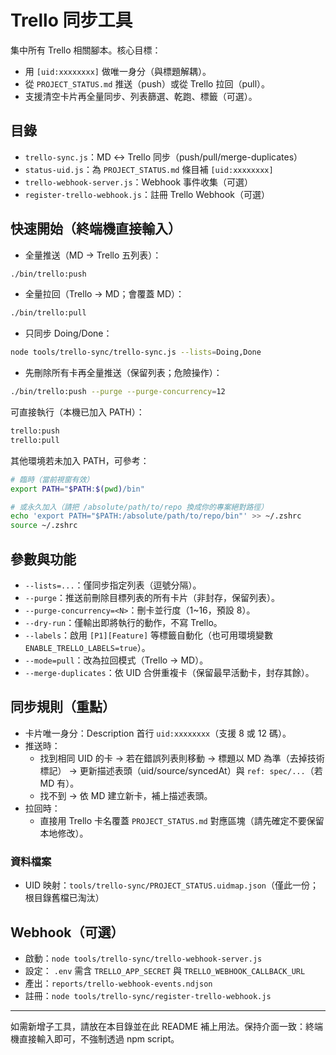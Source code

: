 # Trello 同步工具

集中所有 Trello 相關腳本。核心目標：
- 用 `[uid:xxxxxxxx]` 做唯一身分（與標題解耦）。
- 從 `PROJECT_STATUS.md` 推送（push）或從 Trello 拉回（pull）。
- 支援清空卡片再全量同步、列表篩選、乾跑、標籤（可選）。

## 目錄

- `trello-sync.js`：MD ↔ Trello 同步（push/pull/merge-duplicates）
- `status-uid.js`：為 `PROJECT_STATUS.md` 條目補 `[uid:xxxxxxxx]`
- `trello-webhook-server.js`：Webhook 事件收集（可選）
- `register-trello-webhook.js`：註冊 Trello Webhook（可選）

## 快速開始（終端機直接輸入）

- 全量推送（MD → Trello 五列表）：
```bash
./bin/trello:push
```

- 全量拉回（Trello → MD；會覆蓋 MD）：
```bash
./bin/trello:pull
```

- 只同步 Doing/Done：
```bash
node tools/trello-sync/trello-sync.js --lists=Doing,Done
```

- 先刪除所有卡再全量推送（保留列表；危險操作）：
```bash
./bin/trello:push --purge --purge-concurrency=12
```

可直接執行（本機已加入 PATH）：
```bash
trello:push
trello:pull
```

其他環境若未加入 PATH，可參考：
```bash
# 臨時（當前視窗有效）
export PATH="$PATH:$(pwd)/bin"

# 或永久加入（請把 /absolute/path/to/repo 換成你的專案絕對路徑）
echo 'export PATH="$PATH:/absolute/path/to/repo/bin"' >> ~/.zshrc
source ~/.zshrc
```

## 參數與功能

- `--lists=...`：僅同步指定列表（逗號分隔）。
- `--purge`：推送前刪除目標列表的所有卡片（非封存，保留列表）。
- `--purge-concurrency=<N>`：刪卡並行度（1~16，預設 8）。
- `--dry-run`：僅輸出即將執行的動作，不寫 Trello。
- `--labels`：啟用 `[P1][Feature]` 等標籤自動化（也可用環境變數 `ENABLE_TRELLO_LABELS=true`）。
- `--mode=pull`：改為拉回模式（Trello → MD）。
- `--merge-duplicates`：依 UID 合併重複卡（保留最早活動卡，封存其餘）。

## 同步規則（重點）

- 卡片唯一身分：Description 首行 `uid:xxxxxxxx`（支援 8 或 12 碼）。
- 推送時：
  - 找到相同 UID 的卡 → 若在錯誤列表則移動 → 標題以 MD 為準（去掉技術標記） → 更新描述表頭（uid/source/syncedAt）與 `ref: spec/...`（若 MD 有）。
  - 找不到 → 依 MD 建立新卡，補上描述表頭。
- 拉回時：
  - 直接用 Trello 卡名覆蓋 `PROJECT_STATUS.md` 對應區塊（請先確定不要保留本地修改）。

### 資料檔案
- UID 映射：`tools/trello-sync/PROJECT_STATUS.uidmap.json`（僅此一份；根目錄舊檔已淘汰）

## Webhook（可選）

- 啟動：`node tools/trello-sync/trello-webhook-server.js`
- 設定： `.env` 需含 `TRELLO_APP_SECRET` 與 `TRELLO_WEBHOOK_CALLBACK_URL`
- 產出：`reports/trello-webhook-events.ndjson`
- 註冊：`node tools/trello-sync/register-trello-webhook.js`

---

如需新增子工具，請放在本目錄並在此 README 補上用法。保持介面一致：終端機直接輸入即可，不強制透過 npm script。


